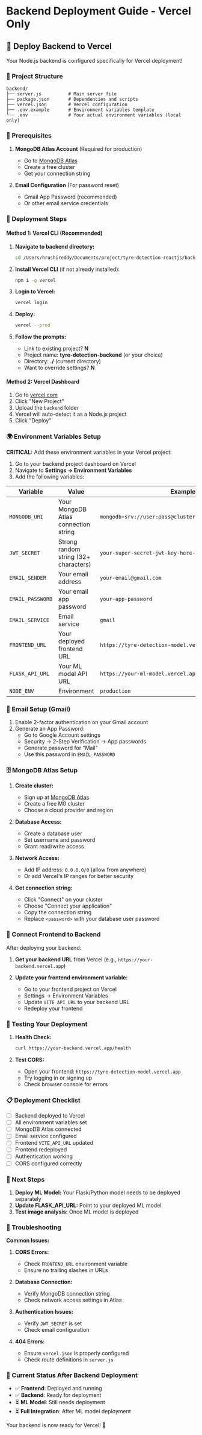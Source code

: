 # Backend Deployment Guide - Vercel Only

## 🚀 Deploy Backend to Vercel

Your Node.js backend is configured specifically for Vercel deployment!

### 📁 Project Structure
```
backend/
├── server.js          # Main server file
├── package.json       # Dependencies and scripts
├── vercel.json        # Vercel configuration
├── .env.example       # Environment variables template
└── .env               # Your actual environment variables (local only)
```

### 🔧 Prerequisites

1. **MongoDB Atlas Account** (Required for production)
   - Go to [MongoDB Atlas](https://www.mongodb.com/atlas)
   - Create a free cluster
   - Get your connection string

2. **Email Configuration** (For password reset)
   - Gmail App Password (recommended)
   - Or other email service credentials

### 🚀 Deployment Steps

#### Method 1: Vercel CLI (Recommended)

1. **Navigate to backend directory:**
   ```bash
   cd /Users/hrushireddy/Documents/project/tyre-detection-reactjs/backend
   ```

2. **Install Vercel CLI** (if not already installed):
   ```bash
   npm i -g vercel
   ```

3. **Login to Vercel:**
   ```bash
   vercel login
   ```

4. **Deploy:**
   ```bash
   vercel --prod
   ```

5. **Follow the prompts:**
   - Link to existing project? **N**
   - Project name: **tyre-detection-backend** (or your choice)
   - Directory: **./** (current directory)
   - Want to override settings? **N**

#### Method 2: Vercel Dashboard

1. Go to [vercel.com](https://vercel.com)
2. Click "New Project"
3. Upload the `backend` folder
4. Vercel will auto-detect it as a Node.js project
5. Click "Deploy"

### 🌍 Environment Variables Setup

**CRITICAL:** Add these environment variables in your Vercel project:

1. Go to your backend project dashboard on Vercel
2. Navigate to **Settings → Environment Variables**
3. Add the following variables:

| Variable | Value | Example |
|----------|-------|---------|
| `MONGODB_URI` | Your MongoDB Atlas connection string | `mongodb+srv://user:pass@cluster.mongodb.net/tyredetect` |
| `JWT_SECRET` | Strong random string (32+ characters) | `your-super-secret-jwt-key-here-32chars` |
| `EMAIL_SENDER` | Your email address | `your-email@gmail.com` |
| `EMAIL_PASSWORD` | Your email app password | `your-app-password` |
| `EMAIL_SERVICE` | Email service | `gmail` |
| `FRONTEND_URL` | Your deployed frontend URL | `https://tyre-detection-model.vercel.app` |
| `FLASK_API_URL` | Your ML model API URL | `https://your-ml-model.vercel.app` |
| `NODE_ENV` | Environment | `production` |

### 📧 Email Setup (Gmail)

1. Enable 2-factor authentication on your Gmail account
2. Generate an App Password:
   - Go to Google Account settings
   - Security → 2-Step Verification → App passwords
   - Generate password for "Mail"
   - Use this password in `EMAIL_PASSWORD`

### 🗄️ MongoDB Atlas Setup

1. **Create cluster:**
   - Sign up at [MongoDB Atlas](https://www.mongodb.com/atlas)
   - Create a free M0 cluster
   - Choose a cloud provider and region

2. **Database Access:**
   - Create a database user
   - Set username and password
   - Grant read/write access

3. **Network Access:**
   - Add IP address: `0.0.0.0/0` (allow from anywhere)
   - Or add Vercel's IP ranges for better security

4. **Get connection string:**
   - Click "Connect" on your cluster
   - Choose "Connect your application"
   - Copy the connection string
   - Replace `<password>` with your database user password

### 🔗 Connect Frontend to Backend

After deploying your backend:

1. **Get your backend URL** from Vercel (e.g., `https://your-backend.vercel.app`)

2. **Update your frontend environment variable:**
   - Go to your frontend project on Vercel
   - Settings → Environment Variables
   - Update `VITE_API_URL` to your backend URL
   - Redeploy your frontend

### 🧪 Testing Your Deployment

1. **Health Check:**
   ```bash
   curl https://your-backend.vercel.app/health
   ```

2. **Test CORS:**
   - Open your frontend: `https://tyre-detection-model.vercel.app`
   - Try logging in or signing up
   - Check browser console for errors

### 📋 Deployment Checklist

- [ ] Backend deployed to Vercel
- [ ] All environment variables set
- [ ] MongoDB Atlas connected
- [ ] Email service configured
- [ ] Frontend `VITE_API_URL` updated
- [ ] Frontend redeployed
- [ ] Authentication working
- [ ] CORS configured correctly

### 🎯 Next Steps

1. **Deploy ML Model:** Your Flask/Python model needs to be deployed separately
2. **Update FLASK_API_URL:** Point to your deployed ML model
3. **Test image analysis:** Once ML model is deployed

### 🔧 Troubleshooting

**Common Issues:**

1. **CORS Errors:**
   - Check `FRONTEND_URL` environment variable
   - Ensure no trailing slashes in URLs

2. **Database Connection:**
   - Verify MongoDB connection string
   - Check network access settings in Atlas

3. **Authentication Issues:**
   - Verify `JWT_SECRET` is set
   - Check email configuration

4. **404 Errors:**
   - Ensure `vercel.json` is properly configured
   - Check route definitions in `server.js`

### 📱 Current Status After Backend Deployment

- ✅ **Frontend**: Deployed and running
- ✅ **Backend**: Ready for deployment
- ⏳ **ML Model**: Still needs deployment
- ⏳ **Full Integration**: After ML model deployment

Your backend is now ready for Vercel! 🚀
